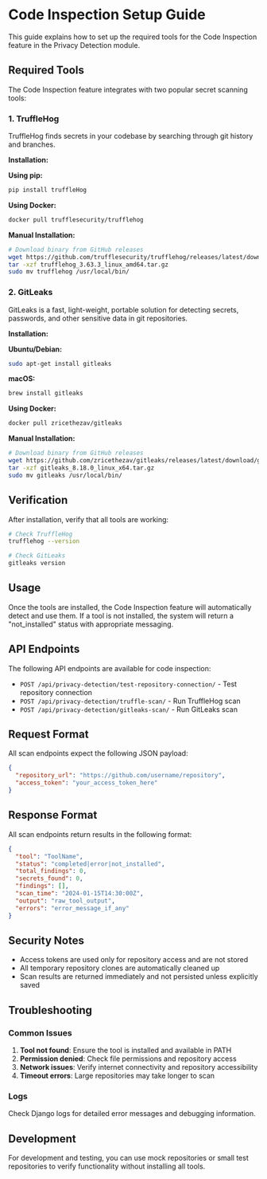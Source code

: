 # Code Inspection Setup Guide

This guide explains how to set up the required tools for the Code Inspection feature in the Privacy Detection module.

## Required Tools

The Code Inspection feature integrates with two popular secret scanning tools:

### 1. TruffleHog

TruffleHog finds secrets in your codebase by searching through git history and branches.

**Installation:**

**Using pip:**

```bash
pip install truffleHog
```

**Using Docker:**

```bash
docker pull trufflesecurity/trufflehog
```

**Manual Installation:**

```bash
# Download binary from GitHub releases
wget https://github.com/trufflesecurity/trufflehog/releases/latest/download/trufflehog_3.63.3_linux_amd64.tar.gz
tar -xzf trufflehog_3.63.3_linux_amd64.tar.gz
sudo mv trufflehog /usr/local/bin/
```

### 2. GitLeaks

GitLeaks is a fast, light-weight, portable solution for detecting secrets, passwords, and other sensitive data in git repositories.

**Installation:**

**Ubuntu/Debian:**

```bash
sudo apt-get install gitleaks
```

**macOS:**

```bash
brew install gitleaks
```

**Using Docker:**

```bash
docker pull zricethezav/gitleaks
```

**Manual Installation:**

```bash
# Download binary from GitHub releases
wget https://github.com/zricethezav/gitleaks/releases/latest/download/gitleaks_8.18.0_linux_x64.tar.gz
tar -xzf gitleaks_8.18.0_linux_x64.tar.gz
sudo mv gitleaks /usr/local/bin/
```

## Verification

After installation, verify that all tools are working:

```bash
# Check TruffleHog
trufflehog --version

# Check GitLeaks
gitleaks version
```

## Usage

Once the tools are installed, the Code Inspection feature will automatically detect and use them. If a tool is not installed, the system will return a "not_installed" status with appropriate messaging.

## API Endpoints

The following API endpoints are available for code inspection:

- `POST /api/privacy-detection/test-repository-connection/` - Test repository connection
- `POST /api/privacy-detection/truffle-scan/` - Run TruffleHog scan
- `POST /api/privacy-detection/gitleaks-scan/` - Run GitLeaks scan

## Request Format

All scan endpoints expect the following JSON payload:

```json
{
  "repository_url": "https://github.com/username/repository",
  "access_token": "your_access_token_here"
}
```

## Response Format

All scan endpoints return results in the following format:

```json
{
  "tool": "ToolName",
  "status": "completed|error|not_installed",
  "total_findings": 0,
  "secrets_found": 0,
  "findings": [],
  "scan_time": "2024-01-15T14:30:00Z",
  "output": "raw_tool_output",
  "errors": "error_message_if_any"
}
```

## Security Notes

- Access tokens are used only for repository access and are not stored
- All temporary repository clones are automatically cleaned up
- Scan results are returned immediately and not persisted unless explicitly saved

## Troubleshooting

### Common Issues

1. **Tool not found**: Ensure the tool is installed and available in PATH
2. **Permission denied**: Check file permissions and repository access
3. **Network issues**: Verify internet connectivity and repository accessibility
4. **Timeout errors**: Large repositories may take longer to scan

### Logs

Check Django logs for detailed error messages and debugging information.

## Development

For development and testing, you can use mock repositories or small test repositories to verify functionality without installing all tools.
